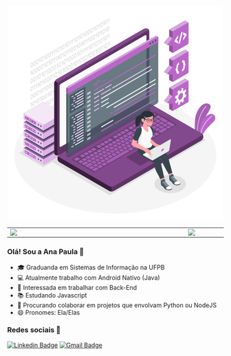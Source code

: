 <p align="center">
  <img src="https://github.com/anaplb3/anaplb3/blob/master/Coding.gif" alt="Imagem de mulher sobre um notebook programando" />
</p>

<center>
  <table>
    <tr>
        <td><img width="400px" align="left" src="https://github-readme-stats.vercel.app/api/top-langs/?username=anaplb3&hide=html&layout=compact&theme=default" /></td>
        <td><img width="495px" align="left" src="https://github-readme-stats.vercel.app/api?username=anaplb3&theme=default&show_icons=true" /></td>
    </tr>   
  </table>
</center>

### Olá! Sou a Ana Paula 👋

- 🎓 Graduanda em Sistemas de Informação na UFPB
- 💻 Atualmente trabalho com Android Nativo (Java)
- 🙋 Interessada em trabalhar com Back-End
- 📚 Estudando Javascript
- 🐍 Procurando colaborar em projetos que envolvam Python ou NodeJS
- 😄 Pronomes: Ela/Elas

### Redes sociais 📱
[![Linkedin Badge](https://img.shields.io/badge/-AnaPaulaLima-blue?style=flat-square&logo=Linkedin&logoColor=white&link=https://www.linkedin.com/in/ana-paula-lima-borges/)](https://www.linkedin.com/in/ana-paula-lima-borges/)
[![Gmail Badge](https://img.shields.io/badge/-ana.paula@dcx.ufpb.br-c14438?style=flat-square&logo=Gmail&logoColor=white&link=mailto:ana.paula@dcx.ufpb.br)](ana.paula@dcx.ufpb.br)
